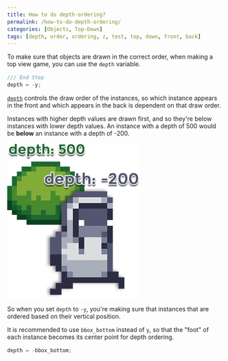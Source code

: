 ```yaml
---
title: How to do depth-ordering?
permalink: /how-to-do-depth-ordering/
categories: [Objects, Top-Down]
tags: [depth, order, ordering, z, test, top, down, front, back]
---
```


To make sure that objects are drawn in the correct order, when making a top view game, you can use the `depth` variable.

```js
/// End Step
depth = -y;
```

[`depth`](https://docs2.yoyogames.com/source/_build/3_scripting/4_gml_reference/instances/instance_variables/depth.html) controls the draw order of the instances, so which instance appears in the front and which appears in the back is dependent on that draw order.

Instances with higher depth values are drawn first, and so they're below instances with lower depth values.
An instance with a depth of 500 would be **below** an instance with a depth of -200.

![Example](/assets/gmhow-depth.png)

So when you set `depth` to `-y`, you're making sure that instances that are ordered based on their vertical position.

It is recommended to use `bbox_bottom` instead of `y`, so that the "foot" of each instance becomes its center point for depth ordering.

```js
depth = -bbox_bottom;
```